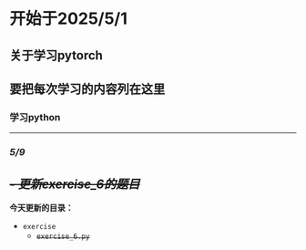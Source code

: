 # **开始于2025/5/1**
## 关于学习pytorch
## 要把每次学习的内容列在这里
### 学习python

---
### ***5/9***
~~- *更新exercise_6的题目*~~
---
**今天更新的目录：**
- `exercise`
    - ~~`exercise_6.py`~~
